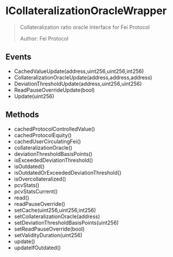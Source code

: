 # ICollateralizationOracleWrapper

> Collateralization ratio oracle interface for Fei Protocol
> 
> Author: Fei Protocol

## Events


 - CachedValueUpdate(address,uint256,uint256,int256)
 - CollateralizationOracleUpdate(address,address,address)
 - DeviationThresholdUpdate(address,uint256,uint256)
 - ReadPauseOverrideUpdate(bool)
 - Update(uint256)

## Methods


 - cachedProtocolControlledValue()
 - cachedProtocolEquity()
 - cachedUserCirculatingFei()
 - collateralizationOracle()
 - deviationThresholdBasisPoints()
 - isExceededDeviationThreshold()
 - isOutdated()
 - isOutdatedOrExceededDeviationThreshold()
 - isOvercollateralized()
 - pcvStats()
 - pcvStatsCurrent()
 - read()
 - readPauseOverride()
 - setCache(uint256,uint256,int256)
 - setCollateralizationOracle(address)
 - setDeviationThresholdBasisPoints(uint256)
 - setReadPauseOverride(bool)
 - setValidityDuration(uint256)
 - update()
 - updateIfOutdated()
